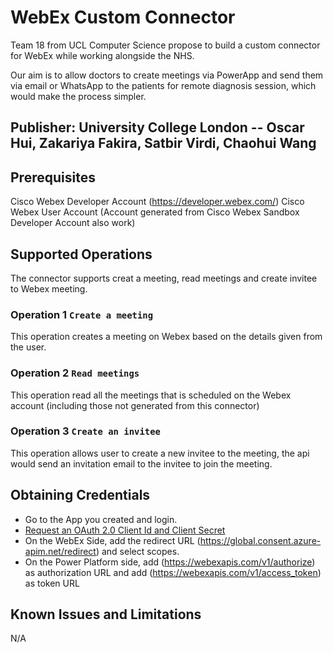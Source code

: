 # WebEx Custom Connector # 

Team 18 from UCL Computer Science propose to build a custom connector for WebEx while working alongside the NHS.

Our aim is to allow doctors to create meetings via PowerApp and send them via email or WhatsApp to the patients for remote diagnosis session, which would make the process simpler. 

## Publisher: University College London -- Oscar Hui, Zakariya Fakira, Satbir Virdi, Chaohui Wang ##

## Prerequisites ##
Cisco Webex Developer Account (https://developer.webex.com/)
Cisco Webex User Account (Account generated from Cisco Webex Sandbox Developer Account also work)

## Supported Operations
The connector supports creat a meeting, read meetings and create invitee to Webex meeting.

### Operation 1 `Create a meeting`
This operation creates a meeting on Webex based on the details given from the user.

### Operation 2 `Read meetings`
This operation read all the meetings that is scheduled on the Webex account (including those not generated from this connector)

### Operation 3 `Create an invitee`
This operation allows user to create a new invitee to the meeting, the api would send an invitation email to the invitee to join the meeting.

## Obtaining Credentials
- Go to the App you created and login. 
- [Request an OAuth 2.0 Client Id and Client Secret](https://developer.webex.com/my-apps/new/integration)
- On the WebEx Side, add the redirect URL (https://global.consent.azure-apim.net/redirect) and select scopes.
- On the Power Platform side, add (https://webexapis.com/v1/authorize) as authorization URL and add (https://webexapis.com/v1/access_token) as token URL

## Known Issues and Limitations
N/A
